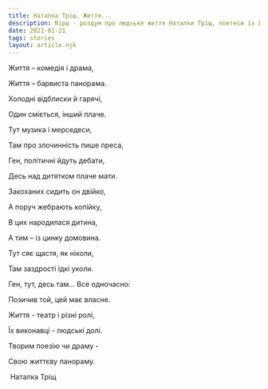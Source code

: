 ```yaml
---
title: Наталка Тріщ. Життя...
description: Вірш - роздум про людське життя Наталки Тріщ, поетеси із Львівщини 
date: 2021-01-21
tags: stories
layout: article.njk
---
```




Життя – комедія і драма,

Життя – барвиста панорама.

Холодні відблиски й гарячі,

Один сміється, інший плаче.

Тут музика і мерседеси,

Там про злочинність пише преса,

Ген, політичні йдуть дебати,

Десь над дитятком плаче мати.

Закоханих сидить он двійко,

А поруч жебрають копійку,

В цих народилася дитина,

 А тим – із цинку домовина.

Тут сяє щастя, як ніколи, 

Там заздрості їдкі уколи.

Ген, тут, десь там… Все одночасно:

Позичив той, цей має власне.

Життя - театр і різні ролі,

Їх виконавці - людські долі.

Творим поезію чи драму -

Свою життєву панораму.

​    Наталка Тріщ